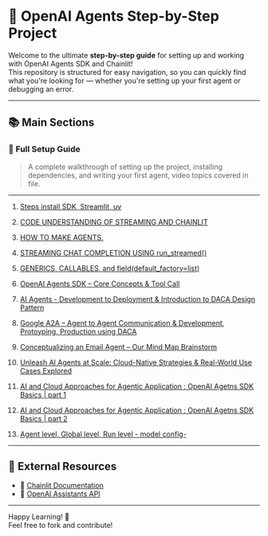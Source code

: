 
# 🌟 OpenAI Agents Step-by-Step Project

Welcome to the ultimate **step-by-step guide** for setting up and working with OpenAI Agents SDK and Chainlit!  
This repository is structured for easy navigation, so you can quickly find what you're looking for — whether you're setting up your first agent or debugging an error.


---

## 📚 Main Sections

### 📘 Full Setup Guide
> A complete walkthrough of setting up the project, installing dependencies, and writing your first agent, video topics covered in file.




---

1. [Steps install SDK, Streamlit, uv](https://github.com/jawaidali735/openai-agents-guide/blob/main/docs%2C%20notes%2C%20steps/README.md)

2. [CODE UNDERSTANDING OF STREAMING AND CHAINLIT](https://github.com/jawaidali735/openai-agents-guide/blob/main/docs%2C%20notes%2C%20steps/CODE-UNDERSTANDING-OF-STREAMING-AND-CHAINLIT.md)

3. [HOW TO MAKE AGENTS.](https://github.com/jawaidali735/openai-agents-guide/blob/main/docs%2C%20notes%2C%20steps/HOW-TO-MAKE-AGENTS.md)

4. [STREAMING CHAT COMPLETION USING run\_streamed()](https://github.com/jawaidali735/openai-agents-guide/blob/main/docs%2C%20notes%2C%20steps/STREAMING-CHAT-COMPLETION-USING-RUN_STREAMED%28%29.md)

5. [GENERICS, CALLABLES, and field(default\_factory=list)](https://github.com/jawaidali735/openai-agents-guide/blob/main/docs%2C%20notes%2C%20steps/GENARICS%2C%20CALLABLES%2C%20field%28default_factory%3Dlist%29.md)

6. [OpenAI Agents SDK – Core Concepts & Tool Call](docs%2C%20notes%2C%20steps/OpenAI-Agents-SDK%2C%20Core-Concepts%2C%20Agent-Loop%2C%20Tool-Call.md)

7. [AI Agents - Development to Deployment & Introduction to DACA Design Pattern](docs%2C%20notes%2C%20steps/AI%20Agents%20--%20Development%20to%20Deployment%20%26%20Introduction%20to%20DACA%20Design%20Pattern.markdown)

8. [Google A2A – Agent to Agent Communication & Development, Protoyping, Production using DACA](docs%2C%20notes%2C%20steps/Google%20A2A%20%20Agent%20to%20Agent%20Communication%20%26%20Development%2C%20Protoyping%2C%20Production%20using%20DACA.markdown)

9. [Conceptualizing an Email Agent – Our Mind Map Brainstorm](docs%2C%20notes%2C%20steps/Conceptualizing%20an%20Email%20Agent%20Our%20Mind%20Map%20Brainstorm.markdown)

10. [Unleash AI Agents at Scale: Cloud-Native Strategies & Real-World Use Cases Explored](docs%2C%20notes%2C%20steps/Unleash%20AI%20Agents%20at%20Scale%20Cloud-Native%20Strategies%20%26%20Real-World%20Use%20Cases%20Explored.markdown)

11. [AI and Cloud Approaches for Agentic Application : OpenAI Agetns SDK Basics | part 1](https://github.com/jawaidali735/openai-agents-guide/blob/main/docs%2C%20notes%2C%20steps/AI%20and%20Cloud%20Approaches%20for%20Agentic%20Application%20%20OpenAI%20Agetns%20SDK%20Basics%20part%201.markdown)

12. [AI and Cloud Approaches for Agentic Application : OpenAI Agetns SDK Basics | part 2](https://github.com/jawaidali735/openai-agents-guide/blob/main/docs%2C%20notes%2C%20steps/AI%20and%20Cloud%20Approaches%20for%20Agentic%20Application%20%20OpenAI%20Agetns%20SDK%20Basics%20%20part%202.markdown)

13. [Agent level, Global level, Run level - model config-](https://github.com/jawaidali735/openai-agents-guide/blob/main/docs%2C%20notes%2C%20steps/basics%2C%20agent%20level%2C%20global%20level%2C%20run%20level%20-%20agent%20config.markdown)
---





## 📎 External Resources

- 🧪 [Chainlit Documentation](https://docs.chainlit.io)
- 🤖 [OpenAI Assistants API](https://platform.openai.com/docs/assistants)

---

Happy Learning! 🚀  
Feel free to fork and contribute!
